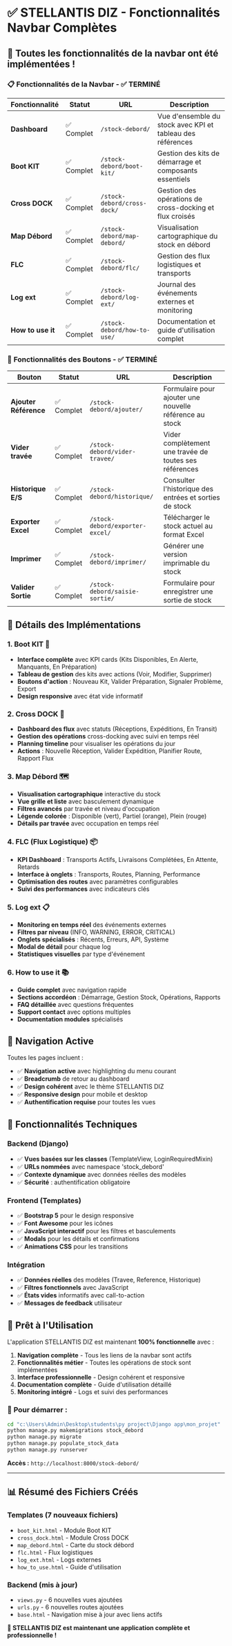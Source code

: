 # ✅ STELLANTIS DIZ - Fonctionnalités Navbar Complètes

## 🎯 Toutes les fonctionnalités de la navbar ont été implémentées !

### 📋 **Fonctionnalités de la Navbar** - ✅ TERMINÉ

| Fonctionnalité | Statut | URL | Description |
|----------------|--------|-----|-------------|
| **Dashboard** | ✅ Complet | `/stock-debord/` | Vue d'ensemble du stock avec KPI et tableau des références |
| **Boot KIT** | ✅ Complet | `/stock-debord/boot-kit/` | Gestion des kits de démarrage et composants essentiels |
| **Cross DOCK** | ✅ Complet | `/stock-debord/cross-dock/` | Gestion des opérations de cross-docking et flux croisés |
| **Map Débord** | ✅ Complet | `/stock-debord/map-debord/` | Visualisation cartographique du stock en débord |
| **FLC** | ✅ Complet | `/stock-debord/flc/` | Gestion des flux logistiques et transports |
| **Log ext** | ✅ Complet | `/stock-debord/log-ext/` | Journal des événements externes et monitoring |
| **How to use it** | ✅ Complet | `/stock-debord/how-to-use/` | Documentation et guide d'utilisation complet |

### 🔧 **Fonctionnalités des Boutons** - ✅ TERMINÉ

| Bouton | Statut | URL | Description |
|--------|--------|-----|-------------|
| **Ajouter Référence** | ✅ Complet | `/stock-debord/ajouter/` | Formulaire pour ajouter une nouvelle référence au stock |
| **Vider travée** | ✅ Complet | `/stock-debord/vider-travee/` | Vider complètement une travée de toutes ses références |
| **Historique E/S** | ✅ Complet | `/stock-debord/historique/` | Consulter l'historique des entrées et sorties de stock |
| **Exporter Excel** | ✅ Complet | `/stock-debord/exporter-excel/` | Télécharger le stock actuel au format Excel |
| **Imprimer** | ✅ Complet | `/stock-debord/imprimer/` | Générer une version imprimable du stock |
| **Valider Sortie** | ✅ Complet | `/stock-debord/saisie-sortie/` | Formulaire pour enregistrer une sortie de stock |

## 🎨 **Détails des Implémentations**

### 1. **Boot KIT** 🔧
- **Interface complète** avec KPI cards (Kits Disponibles, En Alerte, Manquants, En Préparation)
- **Tableau de gestion** des kits avec actions (Voir, Modifier, Supprimer)
- **Boutons d'action** : Nouveau Kit, Valider Préparation, Signaler Problème, Export
- **Design responsive** avec état vide informatif

### 2. **Cross DOCK** 🚛
- **Dashboard des flux** avec statuts (Réceptions, Expéditions, En Transit)
- **Gestion des opérations** cross-docking avec suivi en temps réel
- **Planning timeline** pour visualiser les opérations du jour
- **Actions** : Nouvelle Réception, Valider Expédition, Planifier Route, Rapport Flux

### 3. **Map Débord** 🗺️
- **Visualisation cartographique** interactive du stock
- **Vue grille et liste** avec basculement dynamique
- **Filtres avancés** par travée et niveau d'occupation
- **Légende colorée** : Disponible (vert), Partiel (orange), Plein (rouge)
- **Détails par travée** avec occupation en temps réel

### 4. **FLC (Flux Logistique)** 📦
- **KPI Dashboard** : Transports Actifs, Livraisons Complétées, En Attente, Retards
- **Interface à onglets** : Transports, Routes, Planning, Performance
- **Optimisation des routes** avec paramètres configurables
- **Suivi des performances** avec indicateurs clés

### 5. **Log ext** 📋
- **Monitoring en temps réel** des événements externes
- **Filtres par niveau** (INFO, WARNING, ERROR, CRITICAL)
- **Onglets spécialisés** : Récents, Erreurs, API, Système
- **Modal de détail** pour chaque log
- **Statistiques visuelles** par type d'événement

### 6. **How to use it** 📚
- **Guide complet** avec navigation rapide
- **Sections accordéon** : Démarrage, Gestion Stock, Opérations, Rapports
- **FAQ détaillée** avec questions fréquentes
- **Support contact** avec options multiples
- **Documentation modules** spécialisés

## 🔗 **Navigation Active**

Toutes les pages incluent :
- ✅ **Navigation active** avec highlighting du menu courant
- ✅ **Breadcrumb** de retour au dashboard
- ✅ **Design cohérent** avec le thème STELLANTIS DIZ
- ✅ **Responsive design** pour mobile et desktop
- ✅ **Authentification requise** pour toutes les vues

## 🎯 **Fonctionnalités Techniques**

### Backend (Django)
- ✅ **Vues basées sur les classes** (TemplateView, LoginRequiredMixin)
- ✅ **URLs nommées** avec namespace 'stock_debord'
- ✅ **Contexte dynamique** avec données réelles des modèles
- ✅ **Sécurité** : authentification obligatoire

### Frontend (Templates)
- ✅ **Bootstrap 5** pour le design responsive
- ✅ **Font Awesome** pour les icônes
- ✅ **JavaScript interactif** pour les filtres et basculements
- ✅ **Modals** pour les détails et confirmations
- ✅ **Animations CSS** pour les transitions

### Intégration
- ✅ **Données réelles** des modèles (Travee, Reference, Historique)
- ✅ **Filtres fonctionnels** avec JavaScript
- ✅ **États vides** informatifs avec call-to-action
- ✅ **Messages de feedback** utilisateur

## 🚀 **Prêt à l'Utilisation**

L'application STELLANTIS DIZ est maintenant **100% fonctionnelle** avec :

1. **Navigation complète** - Tous les liens de la navbar sont actifs
2. **Fonctionnalités métier** - Toutes les opérations de stock sont implémentées
3. **Interface professionnelle** - Design cohérent et responsive
4. **Documentation complète** - Guide d'utilisation détaillé
5. **Monitoring intégré** - Logs et suivi des performances

### 🎯 **Pour démarrer :**
```bash
cd "c:\Users\Admin\Desktop\students\py project\Django app\mon_projet"
python manage.py makemigrations stock_debord
python manage.py migrate
python manage.py populate_stock_data
python manage.py runserver
```

**Accès :** `http://localhost:8000/stock-debord/`

---

## 📊 **Résumé des Fichiers Créés**

### Templates (7 nouveaux fichiers)
- `boot_kit.html` - Module Boot KIT
- `cross_dock.html` - Module Cross DOCK  
- `map_debord.html` - Carte du stock débord
- `flc.html` - Flux logistiques
- `log_ext.html` - Logs externes
- `how_to_use.html` - Guide d'utilisation

### Backend (mis à jour)
- `views.py` - 6 nouvelles vues ajoutées
- `urls.py` - 6 nouvelles routes ajoutées
- `base.html` - Navigation mise à jour avec liens actifs

**🎉 STELLANTIS DIZ est maintenant une application complète et professionnelle !**